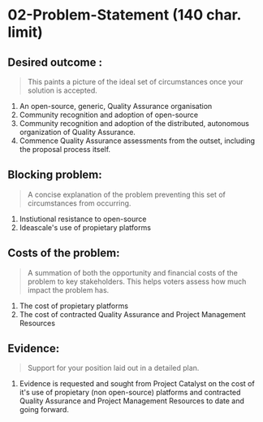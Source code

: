 # 02-Problem-Statement (140 char. limit)

## Desired outcome : 
> This paints a picture of the ideal set of circumstances once your solution is accepted.

1. An open-source, generic, Quality Assurance organisation
1. Community recognition and adoption of open-source
1. Community recognition and adoption of the distributed, autonomous organization of Quality Assurance.
1. Commence Quality Assurance assessments from the outset, including the proposal process itself.

## Blocking problem: 
> A concise explanation of the problem preventing this set of circumstances from occurring.

1. Instiutional resistance to open-source
1. Ideascale's use of propietary platforms

## Costs of the problem: 
> A summation of both the opportunity and financial costs of the problem to key stakeholders. This helps voters assess how much impact the problem has.

1. The cost of propietary platforms
1. The cost of contracted Quality Assurance and Project Management Resources

## Evidence:
> Support for your position laid out in a detailed plan.

1. Evidence is requested and sought from Project Catalyst on the cost of it's use of propietary (non open-source) platforms and contracted Quality Assurance and Project Management Resources to date and going forward.
